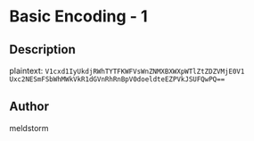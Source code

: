 # Basic Encoding - 1

## Description
plaintext: `V1cxd1IyUkdjRWhTYTFKWFVsWnZNMXBXWXpWTlZtZDZVMjE0V1 Uxc2NESmFSbWhMWkVkR1dGVnRhRnBpV0doeldteEZPVkJSUFQwPQ==`

## Author
meldstorm